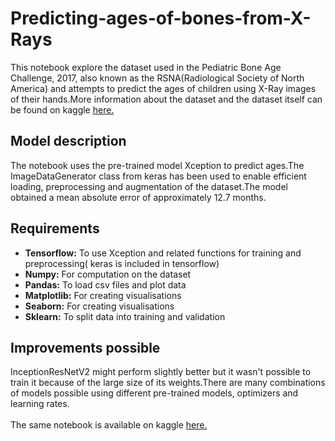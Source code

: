 # Predicting-ages-of-bones-from-X-Rays
This notebook explore the dataset used in the Pediatric Bone Age Challenge, 2017, also known as the RSNA(Radiological Society of North America) and attempts to predict the ages of children using X-Ray images of their hands.More information about the dataset and the dataset itself can be found on kaggle <a href = 'https://www.kaggle.com/kmader/rsna-bone-age'>here.</a><br>
## Model description
The notebook uses the pre-trained model Xception to predict ages.The ImageDataGenerator class from keras has been used to enable efficient loading, preprocessing and augmentation of the dataset.The model obtained a mean absolute error of approximately 12.7 months.<br>
## Requirements
<ul>
  <li> <b>Tensorflow:</b> To use Xception and related functions for training and preprocessing( keras is included in tensorflow)</li>
  <li><b> Numpy:</b> For computation on the dataset</li> 
  <li><b> Pandas:</b> To load csv files and plot data</li>
  <li><b> Matplotlib:</b> For creating visualisations</li>
  <li><b> Seaborn:</b> For creating visualisations</li>
  <li><b>Sklearn:</b> To split data into training and validation</li>
  </ul>
  
## Improvements possible
InceptionResNetV2 might perform slightly better but it wasn't possible to train it because of the large size of its weights.There are many combinations of models possible using different pre-trained models, optimizers and learning rates.<br><br>
The same notebook is available on kaggle <a href = 'https://www.kaggle.com/daenys2000/bone-age-prediction'>here.</a>
